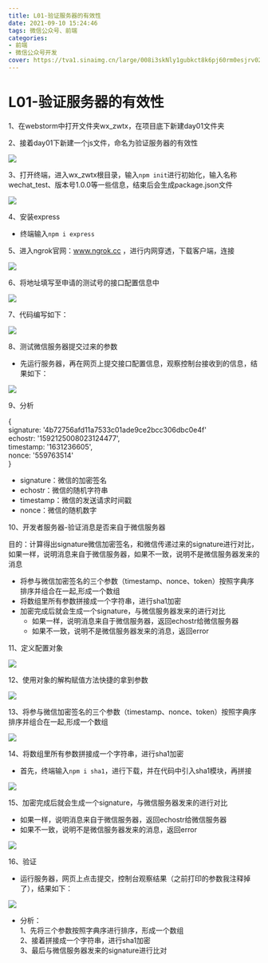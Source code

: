 ```yaml
---
title: L01-验证服务器的有效性
date: 2021-09-10 15:24:46
tags: 微信公众号、前端
categories: 
- 前端
- 微信公众号开发
cover: https://tva1.sinaimg.cn/large/008i3skNly1gubkct8k6pj60rm0esjrv02.jpg
---
```


# **L01-验证服务器的有效性**
1、在webstorm中打开文件夹wx_zwtx，在项目底下新建day01文件夹 

2、接着day01下新建一个js文件，命名为验证服务器的有效性  

![](https://tva1.sinaimg.cn/large/008i3skNly1gubkg39wq6j60na098t9f02.jpg)  

3、打开终端，进入wx_zwtx根目录，输入`npm init`进行初始化，输入名称wechat_test、版本号1.0.0等一些信息，结束后会生成package.json文件  

![](https://tva1.sinaimg.cn/large/008i3skNly1gubklpnllnj617u0f0dhr02.jpg)  

4、安装express
- 终端输入`npm i express`  

5、进入ngrok官网：www.ngrok.cc ，进行内网穿透，下载客户端，连接  

![](https://tva1.sinaimg.cn/large/008i3skNly1gubkn92h6jj60ve0kidgx02.jpg)  

6、将地址填写至申请的测试号的接口配置信息中  

![](https://tva1.sinaimg.cn/large/008i3skNly1gubko7ixcij61ly0i6q4m02.jpg)  

7、代码编写如下：  

![](https://tva1.sinaimg.cn/large/008i3skNly1gubkor3opaj60xk0u0ju202.jpg)  

8、测试微信服务器提交过来的参数  

- 先运行服务器，再在网页上提交接口配置信息，观察控制台接收到的信息，结果如下：  

![](https://tva1.sinaimg.cn/large/008i3skNly1gubkpnhq4uj60uo0aw75d02.jpg)  

9、分析  

{  
  signature: '4b72756afd11a7533c01ade9ce2bcc306dbc0e4f'  
  echostr: '1592125008023124477',  
  timestamp: '1631236605',  
  nonce: '559763514'  
  }
- signature：微信的加密签名
- echostr：微信的随机字符串
- timestamp：微信的发送请求时间戳
- nonce：微信的随机数字  

10、开发者服务器-验证消息是否来自于微信服务器  

目的：计算得出signature微信加密签名，和微信传递过来的signature进行对比，如果一样，说明消息来自于微信服务器，如果不一致，说明不是微信服务器发来的消息
  - 将参与微信加密签名的三个参数（timestamp、nonce、token）按照字典序排序并组合在一起,形成一个数组
  - 将数组里所有参数拼接成一个字符串，进行sha1加密
  - 加密完成后就会生成一个signature，与微信服务器发来的进行对比
    - 如果一样，说明消息来自于微信服务器，返回echostr给微信服务器
    - 如果不一致，说明不是微信服务器发来的消息，返回error  

11、定义配置对象  

![](https://tva1.sinaimg.cn/large/008i3skNly1gubkthgbh8j60mu090gm402.jpg)  

12、使用对象的解构赋值方法快捷的拿到参数  

![](https://tva1.sinaimg.cn/large/008i3skNly1gubku1rdzjj60qc03q74g02.jpg)  

13、将参与微信加密签名的三个参数（timestamp、nonce、token）按照字典序排序并组合在一起,形成一个数组  

![](https://tva1.sinaimg.cn/large/008i3skNly1gubkuiiksuj60pi03qwep02.jpg)  

14、将数组里所有参数拼接成一个字符串，进行sha1加密  
- 首先，终端输入`npm i sha1`，进行下载，并在代码中引入sha1模块，再拼接  

![](https://tva1.sinaimg.cn/large/008i3skNly1gubkv6e0u7j60rk06kt9702.jpg)  

15、加密完成后就会生成一个signature，与微信服务器发来的进行对比
  - 如果一样，说明消息来自于微信服务器，返回echostr给微信服务器
  - 如果不一致，说明不是微信服务器发来的消息，返回error  

![](https://tva1.sinaimg.cn/large/008i3skNly1gubkvzy09ej60sw0bat9o02.jpg)  

16、验证  
- 运行服务器，网页上点击提交，控制台观察结果（之前打印的参数我注释掉了），结果如下：  

![](https://tva1.sinaimg.cn/large/008i3skNly1gubkwiwdpnj60t4080t9k02.jpg)

- 分析：  
1、先将三个参数按照字典序进行排序，形成一个数组  
2、接着拼接成一个字符串，进行sha1加密  
3、最后与微信服务器发来的signature进行比对